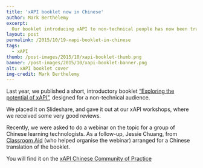 ```yaml
---
title: 'xAPI booklet now in Chinese'
author: Mark Berthelemy
excerpt:
  Our booklet introducing xAPI to non-technical people has now been translated into Chinese.
layout: post
permalink: /2015/10/19-xapi-booklet-in-chinese
tags:
  - xAPI
thumb: /post-images/2015/10/xapi-booklet-thumb.png
banner: /post-images/2015/10/xapi-booklet-banner.png
alt: xAPI booklet cover
img-credit: Mark Berthelemy
---
```

Last year, we published a short, introductory booklet <a href="http://www.slideshare.net/MarkBerthelemy/exploring-the-potential-of-the-xapi-aka-tin-can-api" target="_blank">&ldquo;Exploring the potential of xAPI&rdquo;</a>, designed for a non-technical audience.

We placed it on Slideshare, and gave it out at our xAPI workshops, where we received some very good reviews.

Recently, we were asked to do a webinar on the topic for a group of Chinese learning technologists. As a follow-up, Jessie Chuang, from <a href="http://classroom-aid.com/" target="_blank">Classroom Aid</a> (who helped organise the webinar) arranged for a Chinese translation of the booklet.

You will find it on the <a href="http://xapi-cop.net/zh/2015/10/16/exploring-the-potential-of-the-xapi/" target="_blank">xAPI Chinese Community of Practice</a>
